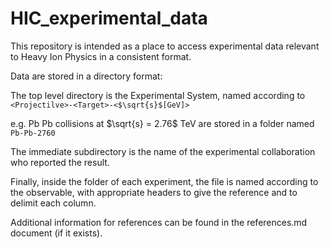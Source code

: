 # HIC_experimental_data
This repository is intended as a place to access experimental data relevant to Heavy Ion Physics in a consistent format. 

Data are stored in a directory format:

The top level directory is the Experimental System, named according to `<Projectilve>-<Target>-<$\sqrt{s}$[GeV]>` 

e.g. Pb Pb collisions at $\sqrt{s} = 2.76$ TeV are stored in a folder named `Pb-Pb-2760`

The immediate subdirectory is the name of the experimental collaboration who reported the result.

Finally, inside the folder of each experiment, the file is named according to the observable, with appropriate headers to give the reference and to delimit each column.

Additional information for references can be found in the references.md document (if it exists).

